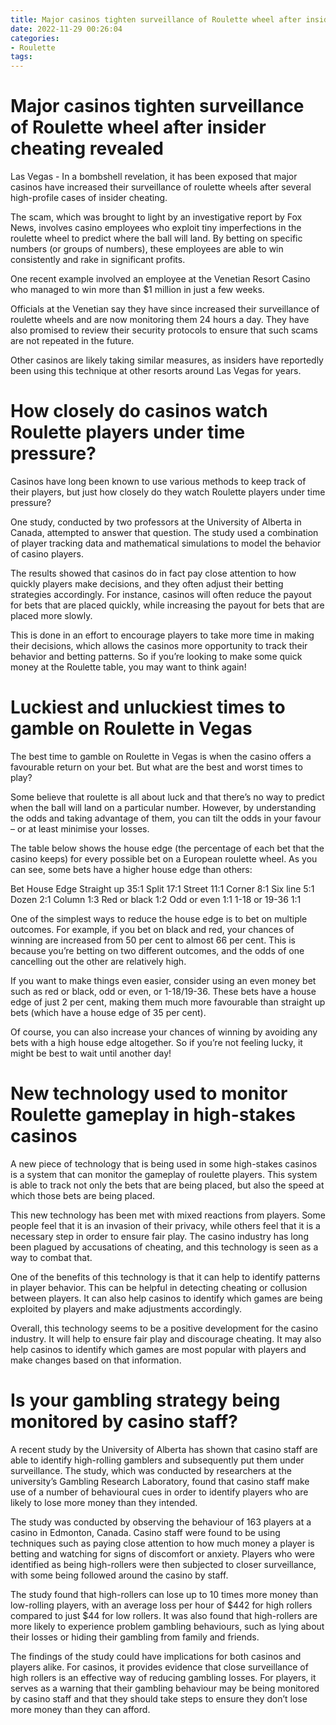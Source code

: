 ```yaml
---
title: Major casinos tighten surveillance of Roulette wheel after insider cheating revealed
date: 2022-11-29 00:26:04
categories:
- Roulette
tags:
---
```



#  Major casinos tighten surveillance of Roulette wheel after insider cheating revealed

Las Vegas - In a bombshell revelation, it has been exposed that major casinos have increased their surveillance of roulette wheels after several high-profile cases of insider cheating.

The scam, which was brought to light by an investigative report by Fox News, involves casino employees who exploit tiny imperfections in the roulette wheel to predict where the ball will land. By betting on specific numbers (or groups of numbers), these employees are able to win consistently and rake in significant profits.

One recent example involved an employee at the Venetian Resort Casino who managed to win more than $1 million in just a few weeks.

Officials at the Venetian say they have since increased their surveillance of roulette wheels and are now monitoring them 24 hours a day. They have also promised to review their security protocols to ensure that such scams are not repeated in the future.

Other casinos are likely taking similar measures, as insiders have reportedly been using this technique at other resorts around Las Vegas for years.

#  How closely do casinos watch Roulette players under time pressure?

Casinos have long been known to use various methods to keep track of their players, but just how closely do they watch Roulette players under time pressure?

One study, conducted by two professors at the University of Alberta in Canada, attempted to answer that question. The study used a combination of player tracking data and mathematical simulations to model the behavior of casino players.

The results showed that casinos do in fact pay close attention to how quickly players make decisions, and they often adjust their betting strategies accordingly. For instance, casinos will often reduce the payout for bets that are placed quickly, while increasing the payout for bets that are placed more slowly.

This is done in an effort to encourage players to take more time in making their decisions, which allows the casinos more opportunity to track their behavior and betting patterns. So if you’re looking to make some quick money at the Roulette table, you may want to think again!

#  Luckiest and unluckiest times to gamble on Roulette in Vegas

The best time to gamble on Roulette in Vegas is when the casino offers a favourable return on your bet. But what are the best and worst times to play?

Some believe that roulette is all about luck and that there’s no way to predict when the ball will land on a particular number. However, by understanding the odds and taking advantage of them, you can tilt the odds in your favour – or at least minimise your losses.

The table below shows the house edge (the percentage of each bet that the casino keeps) for every possible bet on a European roulette wheel. As you can see, some bets have a higher house edge than others:

Bet House Edge Straight up 35:1 Split 17:1 Street 11:1 Corner 8:1 Six line 5:1 Dozen 2:1 Column 1:3 Red or black 1:2 Odd or even 1:1 1-18 or 19-36 1:1

One of the simplest ways to reduce the house edge is to bet on multiple outcomes. For example, if you bet on black and red, your chances of winning are increased from 50 per cent to almost 66 per cent. This is because you’re betting on two different outcomes, and the odds of one cancelling out the other are relatively high.

If you want to make things even easier, consider using an even money bet such as red or black, odd or even, or 1-18/19-36. These bets have a house edge of just 2 per cent, making them much more favourable than straight up bets (which have a house edge of 35 per cent).

Of course, you can also increase your chances of winning by avoiding any bets with a high house edge altogether. So if you’re not feeling lucky, it might be best to wait until another day!

#  New technology used to monitor Roulette gameplay in high-stakes casinos

A new piece of technology that is being used in some high-stakes casinos is a system that can monitor the gameplay of roulette players. This system is able to track not only the bets that are being placed, but also the speed at which those bets are being placed.

This new technology has been met with mixed reactions from players. Some people feel that it is an invasion of their privacy, while others feel that it is a necessary step in order to ensure fair play. The casino industry has long been plagued by accusations of cheating, and this technology is seen as a way to combat that.

One of the benefits of this technology is that it can help to identify patterns in player behavior. This can be helpful in detecting cheating or collusion between players. It can also help casinos to identify which games are being exploited by players and make adjustments accordingly.

Overall, this technology seems to be a positive development for the casino industry. It will help to ensure fair play and discourage cheating. It may also help casinos to identify which games are most popular with players and make changes based on that information.

#  Is your gambling strategy being monitored by casino staff?

A recent study by the University of Alberta has shown that casino staff are able to identify high-rolling gamblers and subsequently put them under surveillance. The study, which was conducted by researchers at the university’s Gambling Research Laboratory, found that casino staff make use of a number of behavioural cues in order to identify players who are likely to lose more money than they intended.

The study was conducted by observing the behaviour of 163 players at a casino in Edmonton, Canada. Casino staff were found to be using techniques such as paying close attention to how much money a player is betting and watching for signs of discomfort or anxiety. Players who were identified as being high-rollers were then subjected to closer surveillance, with some being followed around the casino by staff.

The study found that high-rollers can lose up to 10 times more money than low-rolling players, with an average loss per hour of $442 for high rollers compared to just $44 for low rollers. It was also found that high-rollers are more likely to experience problem gambling behaviours, such as lying about their losses or hiding their gambling from family and friends.

The findings of the study could have implications for both casinos and players alike. For casinos, it provides evidence that close surveillance of high rollers is an effective way of reducing gambling losses. For players, it serves as a warning that their gambling behaviour may be being monitored by casino staff and that they should take steps to ensure they don’t lose more money than they can afford.